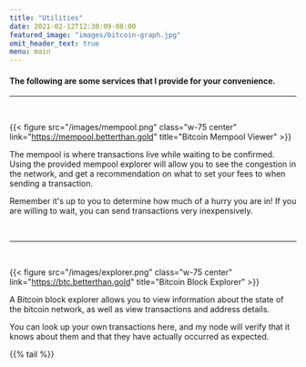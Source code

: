 ```yaml
---
title: "Utilities"
date: 2021-02-12T12:30:09-08:00
featured_image: "images/bitcoin-graph.jpg"
omit_header_text: true
menu: main
---
```


#### The following are some services that I provide for your convenience.

---

&nbsp;


{{< figure src="/images/mempool.png" class="w-75 center" link="https://mempool.betterthan.gold" title="Bitcoin Mempool Viewer" >}}

The mempool is where transactions live while waiting to be confirmed. Using the provided mempool explorer will allow you to see the congestion in the network, and get a recommendation on what to set your fees to when sending a transaction.

Remember it's up to you to determine how much of a hurry you are in! If you are willing to wait, you can send transactions very inexpensively.


&nbsp;

---

&nbsp;

{{< figure src="/images/explorer.png" class="w-75 center" link="https://btc.betterthan.gold" title="Bitcoin Block Explorer" >}}

A Bitcoin block explorer allows you to view information about the state of the bitcoin network, as well as view transactions and address details.

You can look up your own transactions here, and my node will verify that it knows about them and that they have actually occurred as expected.

{{% tail %}}
